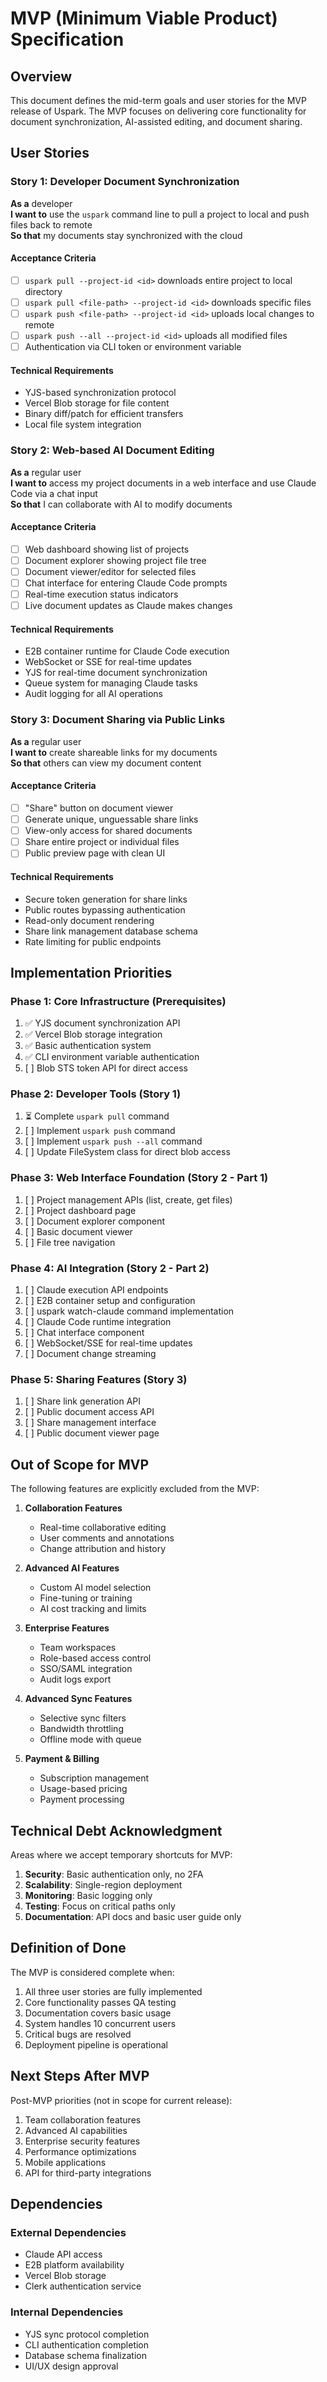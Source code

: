 # MVP (Minimum Viable Product) Specification

## Overview

This document defines the mid-term goals and user stories for the MVP release of Uspark. The MVP focuses on delivering core functionality for document synchronization, AI-assisted editing, and document sharing.

## User Stories

### Story 1: Developer Document Synchronization

**As a** developer  
**I want to** use the `uspark` command line to pull a project to local and push files back to remote  
**So that** my documents stay synchronized with the cloud

#### Acceptance Criteria

- [ ] `uspark pull --project-id <id>` downloads entire project to local directory
- [ ] `uspark pull <file-path> --project-id <id>` downloads specific files
- [ ] `uspark push <file-path> --project-id <id>` uploads local changes to remote
- [ ] `uspark push --all --project-id <id>` uploads all modified files
- [ ] Authentication via CLI token or environment variable

#### Technical Requirements

- YJS-based synchronization protocol
- Vercel Blob storage for file content
- Binary diff/patch for efficient transfers
- Local file system integration

### Story 2: Web-based AI Document Editing

**As a** regular user  
**I want to** access my project documents in a web interface and use Claude Code via a chat input  
**So that** I can collaborate with AI to modify documents

#### Acceptance Criteria

- [ ] Web dashboard showing list of projects
- [ ] Document explorer showing project file tree
- [ ] Document viewer/editor for selected files
- [ ] Chat interface for entering Claude Code prompts
- [ ] Real-time execution status indicators
- [ ] Live document updates as Claude makes changes

#### Technical Requirements

- E2B container runtime for Claude Code execution
- WebSocket or SSE for real-time updates
- YJS for real-time document synchronization
- Queue system for managing Claude tasks
- Audit logging for all AI operations

### Story 3: Document Sharing via Public Links

**As a** regular user  
**I want to** create shareable links for my documents  
**So that** others can view my document content

#### Acceptance Criteria

- [ ] "Share" button on document viewer
- [ ] Generate unique, unguessable share links
- [ ] View-only access for shared documents
- [ ] Share entire project or individual files
- [ ] Public preview page with clean UI

#### Technical Requirements

- Secure token generation for share links
- Public routes bypassing authentication
- Read-only document rendering
- Share link management database schema
- Rate limiting for public endpoints

## Implementation Priorities

### Phase 1: Core Infrastructure (Prerequisites)
1. ✅ YJS document synchronization API
2. ✅ Vercel Blob storage integration
3. ✅ Basic authentication system
4. ✅ CLI environment variable authentication
5. [ ] Blob STS token API for direct access

### Phase 2: Developer Tools (Story 1)
1. ⏳ Complete `uspark pull` command
2. [ ] Implement `uspark push` command
3. [ ] Implement `uspark push --all` command
4. [ ] Update FileSystem class for direct blob access

### Phase 3: Web Interface Foundation (Story 2 - Part 1)
1. [ ] Project management APIs (list, create, get files)
2. [ ] Project dashboard page
3. [ ] Document explorer component
4. [ ] Basic document viewer
5. [ ] File tree navigation

### Phase 4: AI Integration (Story 2 - Part 2)
1. [ ] Claude execution API endpoints
2. [ ] E2B container setup and configuration
3. [ ] uspark watch-claude command implementation
4. [ ] Claude Code runtime integration
5. [ ] Chat interface component
6. [ ] WebSocket/SSE for real-time updates
7. [ ] Document change streaming

### Phase 5: Sharing Features (Story 3)
1. [ ] Share link generation API
2. [ ] Public document access API
3. [ ] Share management interface
4. [ ] Public document viewer page

## Out of Scope for MVP

The following features are explicitly excluded from the MVP:

1. **Collaboration Features**
   - Real-time collaborative editing
   - User comments and annotations
   - Change attribution and history

2. **Advanced AI Features**
   - Custom AI model selection
   - Fine-tuning or training
   - AI cost tracking and limits

3. **Enterprise Features**
   - Team workspaces
   - Role-based access control
   - SSO/SAML integration
   - Audit logs export

4. **Advanced Sync Features**
   - Selective sync filters
   - Bandwidth throttling
   - Offline mode with queue

5. **Payment & Billing**
   - Subscription management
   - Usage-based pricing
   - Payment processing

## Technical Debt Acknowledgment

Areas where we accept temporary shortcuts for MVP:

1. **Security**: Basic authentication only, no 2FA
2. **Scalability**: Single-region deployment
3. **Monitoring**: Basic logging only
4. **Testing**: Focus on critical paths only
5. **Documentation**: API docs and basic user guide only

## Definition of Done

The MVP is considered complete when:

1. All three user stories are fully implemented
2. Core functionality passes QA testing
3. Documentation covers basic usage
4. System handles 10 concurrent users
5. Critical bugs are resolved
6. Deployment pipeline is operational

## Next Steps After MVP

Post-MVP priorities (not in scope for current release):

1. Team collaboration features
2. Advanced AI capabilities
3. Enterprise security features
4. Performance optimizations
5. Mobile applications
6. API for third-party integrations


## Dependencies

### External Dependencies
- Claude API access
- E2B platform availability
- Vercel Blob storage
- Clerk authentication service

### Internal Dependencies
- YJS sync protocol completion
- CLI authentication completion
- Database schema finalization
- UI/UX design approval

